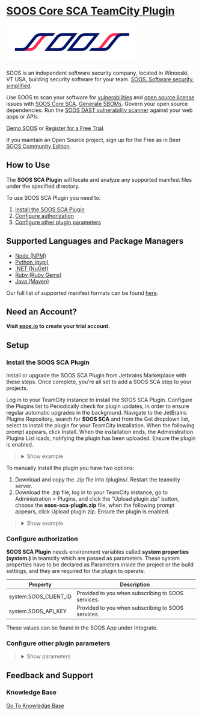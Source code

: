 # [SOOS Core SCA TeamCity Plugin](https://soos.io/sca-product)

<img src="assets/SOOS_logo.png" style="margin-bottom: 10px;" width="350" alt="SOOS Icon">

SOOS is an independent software security company, located in Winooski, VT USA, building security software for your team. [SOOS, Software security, simplified](https://soos.io).

Use SOOS to scan your software for [vulnerabilities](https://app.soos.io/research/vulnerabilities) and [open source license](https://app.soos.io/research/licenses) issues with [SOOS Core SCA](https://soos.io/sca-product). [Generate SBOMs](https://kb.soos.io/help/generating-a-software-bill-of-materials-sbom). Govern your open source dependencies. Run the [SOOS DAST vulnerability scanner](https://soos.io/dast-product) against your web apps or APIs.

[Demo SOOS](https://app.soos.io/demo) or [Register for a Free Trial](https://app.soos.io/register).

If you maintain an Open Source project, sign up for the Free as in Beer [SOOS Community Edition](https://soos.io/products/community-edition).

## How to Use

The **SOOS SCA Plugin** will locate and analyze any supported manifest files under the specified directory.

To use SOOS SCA Plugin you need to:

1. [Install the SOOS SCA Plugin](#install-the-soos-sca-plugin)
2. [Configure authorization](#configure-authorization)
3. [Configure other plugin parameters](#configure-other-plugin-parameters)

## Supported Languages and Package Managers

*	[Node (NPM)](https://www.npmjs.com/)
*	[Python (pypi)](https://pypi.org/)
*	[.NET (NuGet)](https://www.nuget.org/)
*	[Ruby (Ruby Gems)](https://rubygems.org/)
*	[Java (Maven)](https://maven.apache.org/)

Our full list of supported manifest formats can be found [here](https://kb.soos.io/help/soos-languages-supported).

## Need an Account?
**Visit [soos.io](https://app.soos.io/register) to create your trial account.**

## Setup

### Install the SOOS SCA Plugin

Install or upgrade the SOOS SCA Plugin from Jetbrains Marketplace with these steps. Once complete, you’re all set to add a SOOS SCA step to your projects.

Log in to your TeamCity instance to install the SOOS SCA Plugin. Configure the Plugins list to Periodically check for plugin updates, in order to ensure regular automatic upgrades in the background. Navigate to the JetBrains Plugins Repository, search for **SOOS SCA** and from the Get dropdown list, select to install the plugin for your TeamCity installation. When the following prompt appears, click Install. When the installation ends, the Administration Plugins List loads, notifying the plugin has been uploaded. Ensure the plugin is enabled.

<blockquote style="margin-bottom: 10px;">
<details>
<summary> Show example </summary>

<img src="assets/prompt-image-to-show.png" style="margin-top: 10px; margin-bottom: 10px;" alt="Prompt-image-to-show">

</details>
</blockquote>

To manually install the plugin you have two options:

1.  Download and copy the .zip file into <teamcity-home>/plugins/. Restart the teamcity server. 
2.  Download the .zip file, log in to your TeamCity instance, go to Administration > Plugins, and click the "Upload plugin zip" button, choose the **soos-sca-plugin.zip** file, when the following prompt appears, click Upload plugin zip. Ensure the plugin is enabled.

<blockquote style="margin-bottom: 10px;">
<details>
<summary> Show example </summary>

<img src="assets/upload-plugin-zip-example.png" style="margin-top: 10px; margin-bottom: 10px;" alt="Upload Plugin Zip Example">

</details>
</blockquote>

### Configure authorization

**SOOS SCA Plugin** needs environment variables called **system properties (system.)** in teamcity which are passed as parameters. These system properties have to be declared as Parameters inside the project or the build settings, and they are required for the plugin to operate.

| Property | Description |
| --- | --- |
| system.SOOS_CLIENT_ID | Provided to you when subscribing to SOOS services. |
| system.SOOS_API_KEY | Provided to you when subscribing to SOOS services. |

These values can be found in the SOOS App under Integrate.

### Configure other plugin parameters

<blockquote style="margin-bottom: 10px;">
<details>
<summary> Show parameters </summary>

| Select/Inputs | Default | Description |
| --- | --- | --- |
| Project Name | ""  | REQUIRED. A custom project name that will present itself as a collection of test results within your soos.io dashboard. |
| Build URI | ""  | URI to CI build info |
| Directories To Exclude | ""  | List (comma separated) of directories (relative to ./) to exclude from the search for manifest files. Example - Correct: bin/start/ ... Example - Incorrect: ./bin/start/ ... Example - Incorrect: /bin/start/'|
| Files To Exclude | ""  | List (comma separated) of files (relative to ./) to exclude from the search for manifest files. Example - Correct: bin/start/manifest.txt ... Example - Incorrect: ./bin/start/manifest.txt ... Example - Incorrect: /bin/start/manifest.txt' |
| On Failure | "Fail the build"  | Stop the building in case of failure, alternative: "Continue on failure" |
| Analysis Res. Max Wait | 300  | Maximum seconds to wait for Analysis Result before exiting with error. |
| Analysis Res. Polling Interval | 10  | Polling interval (in seconds) for analysis result completion (success/failure.). Min 10. |
| API Base URL | "https://api.soos.io/api/"  | The API BASE URI provided to you when subscribing to SOOS services. |

</details>
</blockquote>


## Feedback and Support
### Knowledge Base
[Go To Knowledge Base](https://kb.soos.io/help)

